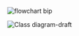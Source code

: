 ![flowchart bip](https://github.com/user-attachments/assets/bd30d35d-6d2d-4fa4-b06c-742bf6a7f3d5)

![Class diagram-draft](https://github.com/user-attachments/assets/0552729d-21c6-44cb-8869-edf6095bbeaa)

